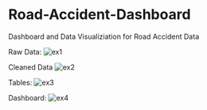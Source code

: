 # Road-Accident-Dashboard
Dashboard and Data Visualiziation for Road Accident Data

Raw Data:
![ex1](https://github.com/A30Z/Captcha-Detector/assets/121484376/986ee666-5bc0-4ba0-8c3c-9ca38c5fc88d)

Cleaned Data
![ex2](https://github.com/A30Z/Captcha-Detector/assets/121484376/63a392b6-33a8-4b19-8607-bdef0897721b)

Tables:
![ex3](https://github.com/A30Z/Captcha-Detector/assets/121484376/4fa4168a-5453-4ba8-8693-fba08be81cd1)

Dashboard:
![ex4](https://github.com/A30Z/Captcha-Detector/assets/121484376/4fa4168a-5453-4ba8-8693-fba08be81cd1)

